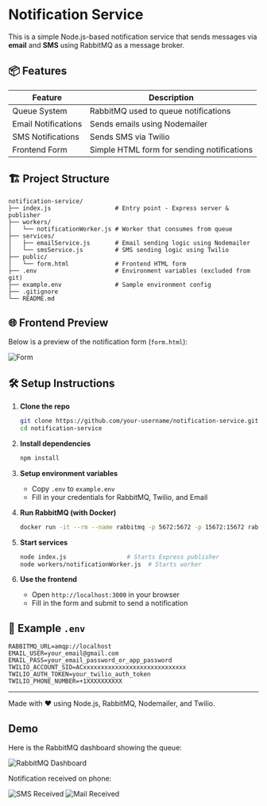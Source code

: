 # Notification Service

This is a simple Node.js-based notification service that sends messages via **email** and **SMS** using RabbitMQ as a message broker.

## 📦 Features

| Feature             | Description                                |
| ------------------- | ------------------------------------------ |
| Queue System        | RabbitMQ used to queue notifications       |
| Email Notifications | Sends emails using Nodemailer              |
| SMS Notifications   | Sends SMS via Twilio                       |
| Frontend Form       | Simple HTML form for sending notifications |

## 🏗️ Project Structure

```
notification-service/
├── index.js                  # Entry point - Express server & publisher
├── workers/
│   └── notificationWorker.js # Worker that consumes from queue
├── services/
│   ├── emailService.js       # Email sending logic using Nodemailer
│   └── smsService.js         # SMS sending logic using Twilio
├── public/
│   └── form.html             # Frontend HTML form
├── .env                      # Environment variables (excluded from git)
├── example.env               # Sample environment config
├── .gitignore
└── README.md
```

## 🌐 Frontend Preview

Below is a preview of the notification form (`form.html`):

![Form](assets/form.png)

## 🛠️ Setup Instructions

1. **Clone the repo**

   ```bash
   git clone https://github.com/your-username/notification-service.git
   cd notification-service
   ```

2. **Install dependencies**

   ```bash
   npm install
   ```

3. **Setup environment variables**

   - Copy `.env` to `example.env`
   - Fill in your credentials for RabbitMQ, Twilio, and Email

4. **Run RabbitMQ (with Docker)**

   ```bash
   docker run -it --rm --name rabbitmq -p 5672:5672 -p 15672:15672 rabbitmq:3-management
   ```

5. **Start services**

   ```bash
   node index.js                 # Starts Express publisher
   node workers/notificationWorker.js  # Starts worker
   ```

6. **Use the frontend**
   - Open `http://localhost:3000` in your browser
   - Fill in the form and submit to send a notification

## 📧 Example `.env`

```
RABBITMQ_URL=amqp://localhost
EMAIL_USER=your_email@gmail.com
EMAIL_PASS=your_email_password_or_app_password
TWILIO_ACCOUNT_SID=ACxxxxxxxxxxxxxxxxxxxxxxxxxxxxx
TWILIO_AUTH_TOKEN=your_twilio_auth_token
TWILIO_PHONE_NUMBER=+1XXXXXXXXXX
```

---

Made with ❤️ using Node.js, RabbitMQ, Nodemailer, and Twilio.

## Demo

Here is the RabbitMQ dashboard showing the queue:

![RabbitMQ Dashboard](assets/rabbitmq.png)

Notification received on phone:

![SMS Received](assets/sms.jpg)
![Mail Received](assets/email.jpg)
